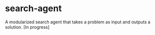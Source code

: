 # search-agent
A modularized search agent that takes a problem as input and outputs a solution. [In progress]
